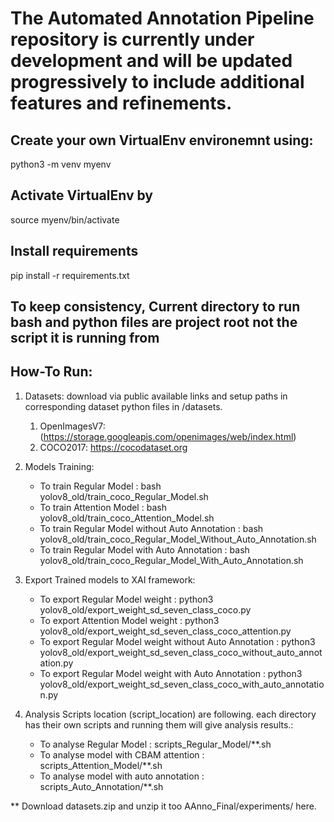 # The Automated Annotation Pipeline repository is currently under development and will be updated progressively to include additional features and refinements.

## Create your own VirtualEnv environemnt using:
python3 -m venv myenv

## Activate VirtualEnv by
source myenv/bin/activate

## Install requirements 
pip install -r requirements.txt

## To keep consistency, Current directory to run bash and python files are project root not the script it is running from

## How-To Run:
   1. Datasets: download via public available links and setup paths in corresponding dataset python files in /datasets.
      1. OpenImagesV7: (https://storage.googleapis.com/openimages/web/index.html)
      2. COCO2017: https://cocodataset.org
      
   2. Models Training: 
      * To train Regular Model : bash yolov8_old/train_coco_Regular_Model.sh
      * To train Attention Model : bash yolov8_old/train_coco_Attention_Model.sh
      * To train Regular Model without Auto Annotation : bash yolov8_old/train_coco_Regular_Model_Without_Auto_Annotation.sh
      * To train Regular Model with Auto Annotation : bash yolov8_old/train_coco_Regular_Model_With_Auto_Annotation.sh
      
   3. Export Trained models to XAI framework:
      * To export Regular Model weight : python3 yolov8_old/export_weight_sd_seven_class_coco.py
      * To export Attention Model weight : python3 yolov8_old/export_weight_sd_seven_class_coco_attention.py
      * To export Regular Model weight without Auto Annotation : python3 yolov8_old/export_weight_sd_seven_class_coco_without_auto_annotation.py
      * To export Regular Model weight with Auto Annotation : python3 yolov8_old/export_weight_sd_seven_class_coco_with_auto_annotation.py
      
   4. Analysis Scripts location (script_location) are following. each directory has their own scripts and running them will give analysis results.:    
      * To analyse Regular Model : scripts_Regular_Model/**.sh
      * To analyse model with CBAM attention : scripts_Attention_Model/**.sh
      * To analyse model with auto annotation : scripts_Auto_Annotation/**.sh

** Download datasets.zip and unzip it too AAnno_Final/experiments/ here.
   

